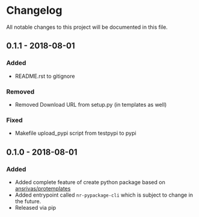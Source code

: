 # Changelog
All notable changes to this project will be documented in this file.

## 0.1.1 - 2018-08-01
### Added
- README.rst to gitignore

### Removed
- Removed Download URL from setup.py (in templates as well)

### Fixed
- Makefile upload_pypi script from testpypi to pypi


## 0.1.0 - 2018-08-01
### Added
- Added complete feature of create python package based on [ansrivas/protemplates](https://github.com/ansrivas/protemplates)
- Added entrypoint called `nr-pypackage-cli` which is subject to change in the future.
- Released via pip
